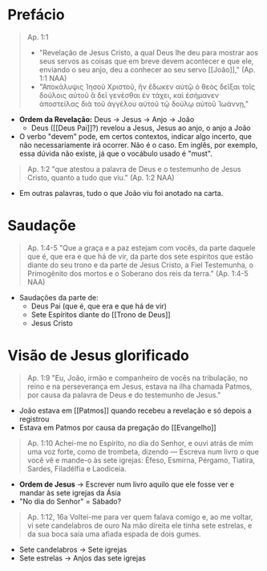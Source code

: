 # Prefácio

> Ap. 1:1
> - "Revelação de Jesus Cristo, a qual Deus lhe deu para mostrar aos seus servos as coisas que em breve devem acontecer e que ele, enviando o seu anjo, deu a conhecer ao seu servo [[João]]," (Ap. 1:1 NAA)
> - "Ἀποκάλυψις Ἰησοῦ Χριστοῦ, ἣν ἔδωκεν αὐτῷ ὁ θεὸς δεῖξαι τοῖς δούλοις αὐτοῦ ἃ δεῖ γενέσθαι ἐν τάχει, καὶ ἐσήμανεν ἀποστείλας διὰ τοῦ ἀγγέλου αὐτοῦ τῷ δούλῳ αὐτοῦ Ἰωάννῃ,"

- **Ordem da Revelação:** Deus -> Jesus -> Anjo -> João
	- Deus ([[Deus Pai]]?) revelou a Jesus, Jesus ao anjo, o anjo a João
- O verbo "devem" pode, em certos contextos, indicar algo incerto, que não necessariamente irá ocorrer. Não é o caso. Em inglês, por exemplo, essa dúvida não existe, já que o vocábulo usado é "must".

> Ap. 1:2
> "que atestou a palavra de Deus e o testemunho de Jesus Cristo, quanto a tudo que viu." (Ap. 1:2 NAA)
- Em outras palavras, tudo o que João viu foi anotado na carta.

# Saudaçõe

> Ap. 1:4-5
> "Que a graça e a paz estejam com vocês, da parte daquele que é, que era e que há de vir, da parte dos sete espíritos que estão diante do seu trono e da parte de Jesus Cristo, a Fiel Testemunha, o Primogênito dos mortos e o Soberano dos reis da terra." (Ap. 1:4-5 NAA)

- Saudações da parte de:
	- Deus Pai (que é, que era e que há de vir)
	- Sete Espíritos diante do [[Trono de Deus]]
	- Jesus Cristo

# Visão de Jesus glorificado

> Ap. 1:9
> "Eu, João, irmão e companheiro de vocês na tribulação, no reino e na perseverança em Jesus, estava na ilha chamada Patmos, por causa da palavra de Deus e do testemunho de Jesus."

- João estava em [[Patmos]] quando recebeu a revelação e só depois a registrou
- Estava em Patmos por causa da pregação do [[Evangelho]]

>  Ap. 1:10
> Achei-me no Espírito, no dia do Senhor, e ouvi atrás de mim uma voz forte, como de trombeta, dizendo — Escreva num livro o que você vê e mande-o às sete igrejas: Éfeso, Esmirna, Pérgamo, Tiatira, Sardes, Filadélfia e Laodiceia.

- **Ordem de Jesus** -> Escrever num livro aquilo que ele fosse ver e mandar às sete igrejas da Ásia
- "No dia do Senhor" = Sábado?

> Ap. 1:12, 16a
> Voltei-me para ver quem falava comigo e, ao me voltar, vi sete candelabros de ouro
> Na mão direita ele tinha sete estrelas, e da sua boca saía uma afiada espada de dois gumes.

- Sete candelabros -> Sete igrejas
- Sete estrelas -> Anjos das sete igrejas